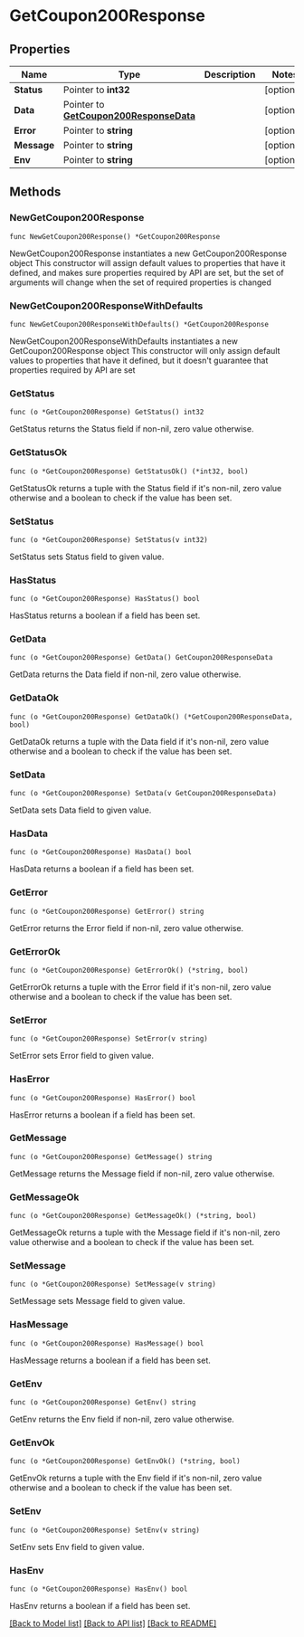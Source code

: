 # GetCoupon200Response

## Properties

Name | Type | Description | Notes
------------ | ------------- | ------------- | -------------
**Status** | Pointer to **int32** |  | [optional] 
**Data** | Pointer to [**GetCoupon200ResponseData**](GetCoupon200ResponseData.md) |  | [optional] 
**Error** | Pointer to **string** |  | [optional] 
**Message** | Pointer to **string** |  | [optional] 
**Env** | Pointer to **string** |  | [optional] 

## Methods

### NewGetCoupon200Response

`func NewGetCoupon200Response() *GetCoupon200Response`

NewGetCoupon200Response instantiates a new GetCoupon200Response object
This constructor will assign default values to properties that have it defined,
and makes sure properties required by API are set, but the set of arguments
will change when the set of required properties is changed

### NewGetCoupon200ResponseWithDefaults

`func NewGetCoupon200ResponseWithDefaults() *GetCoupon200Response`

NewGetCoupon200ResponseWithDefaults instantiates a new GetCoupon200Response object
This constructor will only assign default values to properties that have it defined,
but it doesn't guarantee that properties required by API are set

### GetStatus

`func (o *GetCoupon200Response) GetStatus() int32`

GetStatus returns the Status field if non-nil, zero value otherwise.

### GetStatusOk

`func (o *GetCoupon200Response) GetStatusOk() (*int32, bool)`

GetStatusOk returns a tuple with the Status field if it's non-nil, zero value otherwise
and a boolean to check if the value has been set.

### SetStatus

`func (o *GetCoupon200Response) SetStatus(v int32)`

SetStatus sets Status field to given value.

### HasStatus

`func (o *GetCoupon200Response) HasStatus() bool`

HasStatus returns a boolean if a field has been set.

### GetData

`func (o *GetCoupon200Response) GetData() GetCoupon200ResponseData`

GetData returns the Data field if non-nil, zero value otherwise.

### GetDataOk

`func (o *GetCoupon200Response) GetDataOk() (*GetCoupon200ResponseData, bool)`

GetDataOk returns a tuple with the Data field if it's non-nil, zero value otherwise
and a boolean to check if the value has been set.

### SetData

`func (o *GetCoupon200Response) SetData(v GetCoupon200ResponseData)`

SetData sets Data field to given value.

### HasData

`func (o *GetCoupon200Response) HasData() bool`

HasData returns a boolean if a field has been set.

### GetError

`func (o *GetCoupon200Response) GetError() string`

GetError returns the Error field if non-nil, zero value otherwise.

### GetErrorOk

`func (o *GetCoupon200Response) GetErrorOk() (*string, bool)`

GetErrorOk returns a tuple with the Error field if it's non-nil, zero value otherwise
and a boolean to check if the value has been set.

### SetError

`func (o *GetCoupon200Response) SetError(v string)`

SetError sets Error field to given value.

### HasError

`func (o *GetCoupon200Response) HasError() bool`

HasError returns a boolean if a field has been set.

### GetMessage

`func (o *GetCoupon200Response) GetMessage() string`

GetMessage returns the Message field if non-nil, zero value otherwise.

### GetMessageOk

`func (o *GetCoupon200Response) GetMessageOk() (*string, bool)`

GetMessageOk returns a tuple with the Message field if it's non-nil, zero value otherwise
and a boolean to check if the value has been set.

### SetMessage

`func (o *GetCoupon200Response) SetMessage(v string)`

SetMessage sets Message field to given value.

### HasMessage

`func (o *GetCoupon200Response) HasMessage() bool`

HasMessage returns a boolean if a field has been set.

### GetEnv

`func (o *GetCoupon200Response) GetEnv() string`

GetEnv returns the Env field if non-nil, zero value otherwise.

### GetEnvOk

`func (o *GetCoupon200Response) GetEnvOk() (*string, bool)`

GetEnvOk returns a tuple with the Env field if it's non-nil, zero value otherwise
and a boolean to check if the value has been set.

### SetEnv

`func (o *GetCoupon200Response) SetEnv(v string)`

SetEnv sets Env field to given value.

### HasEnv

`func (o *GetCoupon200Response) HasEnv() bool`

HasEnv returns a boolean if a field has been set.


[[Back to Model list]](../README.md#documentation-for-models) [[Back to API list]](../README.md#documentation-for-api-endpoints) [[Back to README]](../README.md)


